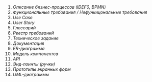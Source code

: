 1. _Описание бизнес-процессов (IDEF0, BPMN)_
2. _Функциональные требования / Нефункицональные требования_
3. _Use Case_
4. _User Story_
5. _Глоссарий_
6. _Реестр требований_
7. _Техническое задание_
8. _Документация_
9. _ER-диаграмма_
10. _Модель компонентов_
11. _API_
12. _Энд-поинты (ручки)_
13. _Прототипы экранных форм_
14. _UML-диаграммы_